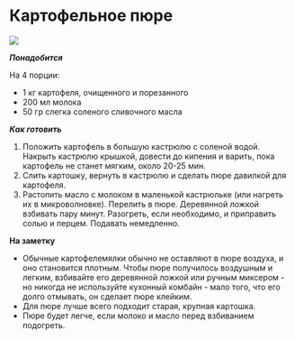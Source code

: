 # Картофельное пюре
![](/images/Kulinar/Second/kartofel_pyure.jpg)

_**Понадобится**_

На 4 порции:

- 1 кг картофеля, очищенного и порезанного
- 200 мл молока
- 50 гр слегка соленого сливочного масла

_**Как готовить**_

1. Положить картофель в большую кастрюлю с соленой водой. Накрыть кастрюлю крышкой, довести до кипения и варить, пока картофель не станет мягким, около 20-25 мин.
2. Слить картошку, вернуть в кастрюлю и сделать пюре давилкой для картофеля.
3. Растопить масло с молоком в маленькой кастрюльке (или нагреть их в микроволновке). Перелить в пюре. Деревянной ложкой взбивать пару минут. Разогреть, если необходимо, и приправить солью и перцем. Подавать немедленно.

**На заметку**

- Обычные картофелемялки обычно не оставляют в пюре воздуха, и оно становится плотным. Чтобы пюре получилось воздушным и легким, взбивайте его деревянной ложкой или ручным миксером - но никогда не используйте кухонный комбайн - мало того, что его долго отмывать, он сделает пюре клейким.
- Для пюре лучше всего подходит старая, крупная картошка.
- Пюре будет легче, если молоко и масло перед взбиванием подогреть.

